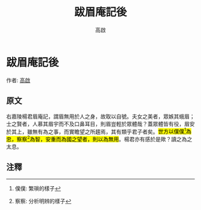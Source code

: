﻿---
title: '跋眉庵記後'
author: '高啟'
tags: ['小品文']
---

# 跋眉庵記後
作者: [高啟](https://zh.wikipedia.org/zh-tw/%E9%AB%98%E5%95%9F)

## 原文
右嘉陵楊君眉庵記，謂眉無用於人之身，故取以自號。夫女之美者，眾嫉其蛾眉；士之賢者，人慕其眉宇而不及口鼻耳目，則眉豈輕於眾體哉？蓋眾體皆有役，眉安於其上，雖無有為之事，而實瞻望之所趨焉，其有類乎君子者矣。<mark>世方以僕僕[^1]為忠，察察[^2]為智，安重而為國之望者，則以為無用</mark>。楊君亦有感於是歟？讀之為之太息。

## 注釋
[^1]: 僕僕: 繁瑣的樣子
[^2]: 察察: 分析明辨的樣子
